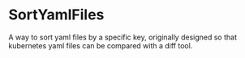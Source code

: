 # SortYamlFiles
A way to sort yaml files by a specific key, originally designed so that kubernetes yaml files can be compared with a diff tool.
